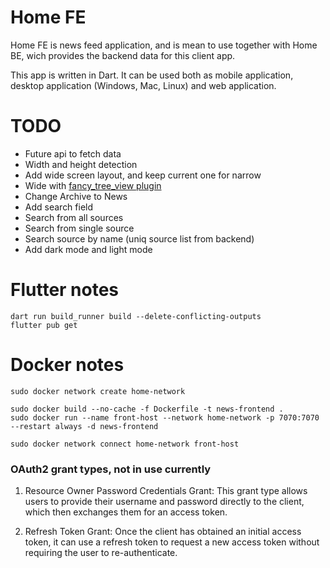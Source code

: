 # Home FE

Home FE is news feed application, and is mean to use together with Home BE, wich provides the backend data for this client app.

This app is written in Dart. It can be used both as mobile application, desktop application (Windows, Mac, Linux) and web application.

# TODO

- Future api to fetch data
- Width and height detection
- Add wide screen layout, and keep current one for narrow
- Wide with [fancy_tree_view plugin](https://pub.dev/documentation/flutter_fancy_tree_view/)
- Change Archive to News
- Add search field
- Search from all sources
- Search from single source
- Search source by name (uniq source list from backend)
- Add dark mode and light mode

# Flutter notes
```
dart run build_runner build --delete-conflicting-outputs
flutter pub get
```

# Docker notes
```
sudo docker network create home-network

sudo docker build --no-cache -f Dockerfile -t news-frontend .
sudo docker run --name front-host --network home-network -p 7070:7070 --restart always -d news-frontend

sudo docker network connect home-network front-host
```

### OAuth2 grant types, not in use currently

1. Resource Owner Password Credentials Grant: This grant type allows users to provide their username and password directly to the client, which then exchanges them for an access token.

2. Refresh Token Grant: Once the client has obtained an initial access token, it can use a refresh token to request a new access token without requiring the user to re-authenticate.

